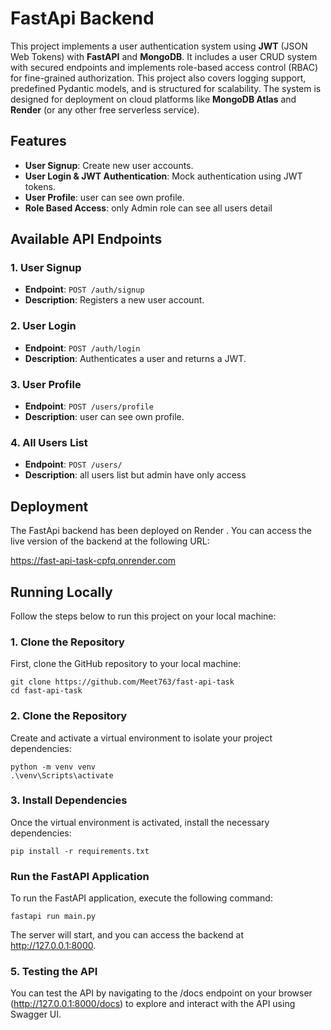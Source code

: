 # FastApi Backend

 This project implements a user authentication system using **JWT** (JSON Web Tokens) with **FastAPI** and **MongoDB**. It includes a user CRUD system with secured endpoints and implements role-based access control (RBAC)  for fine-grained authorization. This project also covers logging support, predefined Pydantic models, and is structured for scalability. The system is designed for deployment on cloud platforms like **MongoDB Atlas** and **Render** (or any other free serverless service).

## Features

- **User Signup**: Create new user accounts.
- **User Login & JWT Authentication**: Mock authentication using JWT tokens.
- **User Profile**: user can see own profile.
- **Role Based Access**: only Admin role can see all users detail

## Available API Endpoints

### 1. User Signup

- **Endpoint**: `POST /auth/signup`
- **Description**: Registers a new user account.

### 2. User Login

- **Endpoint**: `POST /auth/login`
- **Description**: Authenticates a user and returns a JWT.

### 3. User Profile

- **Endpoint**: `POST /users/profile`
- **Description**: user can see own profile.

### 4. All Users List

- **Endpoint**: `POST /users/`
- **Description**: all users list but admin have only access

## Deployment

  The FastApi backend has been deployed on Render . You can access the live version of the backend at  the following URL:

  https://fast-api-task-cpfq.onrender.com

## Running Locally

Follow the steps below to run this project on your local machine:

### 1. Clone the Repository
First, clone the GitHub repository to your local machine: 

    git clone https://github.com/Meet763/fast-api-task
    cd fast-api-task

### 2. Clone the Repository
Create and activate a virtual environment to isolate your project dependencies:

    python -m venv venv
    .\venv\Scripts\activate

### 3. Install Dependencies
Once the virtual environment is activated, install the necessary dependencies:

    pip install -r requirements.txt

### Run the FastAPI Application
To run the FastAPI application, execute the following command:

    fastapi run main.py

The server will start, and you can access the backend at http://127.0.0.1:8000.

### 5. Testing the API

You can test the API by navigating to the /docs endpoint on your browser (http://127.0.0.1:8000/docs) to explore and interact with the API using Swagger UI.





   
 




